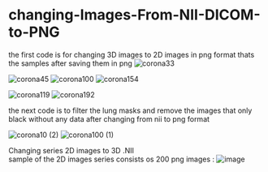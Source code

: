# changing-Images-From-NII-DICOM-to-PNG
the first code is for changing 3D images to 2D images in png format
thats the samples after saving them in png 
![corona33](https://user-images.githubusercontent.com/34798172/146571569-eac60cca-d546-47e6-9656-fdcf04612ea3.png)

![corona45](https://user-images.githubusercontent.com/34798172/146570888-44b440bf-00f5-4594-b967-fd62b3afd386.png)
![corona100](https://user-images.githubusercontent.com/34798172/146571543-72748c3c-1649-4f80-9921-c4dbf190b4a6.png)
![corona154](https://user-images.githubusercontent.com/34798172/146571555-8d6ad0b6-e72b-42af-9577-72b6c9a60454.png)

![corona119](https://user-images.githubusercontent.com/34798172/146570879-02fe42e3-066a-48f8-9ce7-b82a7c195d28.png)
![corona192](https://user-images.githubusercontent.com/34798172/146570863-35d7da18-0d96-4d64-bb55-91b7ec04e56a.png)


the next code is to filter the lung masks and remove the images that only black without any data after changing from nii to png format

![corona10 (2)](https://user-images.githubusercontent.com/34798172/146572188-fbc14e09-4ad7-466a-bbe3-dfe0e07a0c6e.png)
![corona100 (1)](https://user-images.githubusercontent.com/34798172/146572206-c73747f6-cfb5-4e4c-bfb1-d84474f895bb.png)
 
 
 Changing series 2D images to 3D .NII  
 sample of the 2D images series consists os 200 png images :
 ![image](https://user-images.githubusercontent.com/34798172/154839624-239a40ec-8b40-44bb-8de5-b664cccb0b5f.png)
